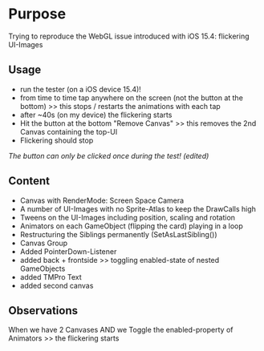 # Purpose

Trying to reproduce the WebGL issue introduced with iOS 15.4: flickering UI-Images

## Usage

* run the tester (on a iOS device 15.4)!
* from time to time tap anywhere on the screen (not the button at the bottom) >> this stops / restarts the animations with each tap
* after ~40s (on my device) the flickering starts
* Hit the button at the bottom "Remove Canvas" >> this removes the 2nd Canvas containing the top-UI
* Flickering should stop

_The button can only be clicked once during the test! (edited)_

## Content

* Canvas with RenderMode: Screen Space Camera
* A number of UI-Images with no Sprite-Atlas to keep the DrawCalls high
* Tweens on the UI-Images including position, scaling and rotation
* Animators on each GameObject (flipping the card) playing in a loop
* Restructuring the Siblings permanently (SetAsLastSibling())
* Canvas Group
* Added PointerDown-Listener
* added back + frontside >> toggling enabled-state of nested GameObjects
* added TMPro Text
* added second canvas

## Observations

When we have 2 Canvases AND we Toggle the enabled-property of Animators >> the flickering starts